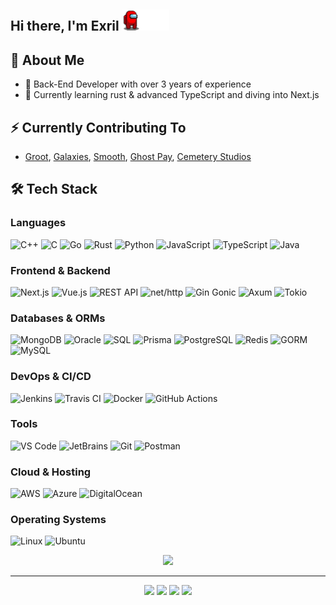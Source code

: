 ## Hi there, I'm Exril <a href="https://zarif.pro/?ref=ghrdme" target="_blank"><img src="https://github.com/zarifpour/assets/blob/main/gifs/imposter.gif?raw=true" alt="imposter" width="75"></a> 

## 🚀 About Me
- 💼 Back-End Developer with over 3 years of experience
- 🌱 Currently learning rust & advanced TypeScript and diving into Next.js

## ⚡ Currently Contributing To
- [Groot](https://grootbot.com/), [Galaxies](https://galaxies.root.sx), [Smooth](https://smoothbot.live), [Ghost Pay](https://ghostpay.org), [Cemetery Studios](https://discord.gg/ghouls)

## 🛠️ Tech Stack

### Languages
![C++](https://img.shields.io/badge/C++-00599C?style=for-the-badge&logo=c%2B%2B&logoColor=white)
![C](https://img.shields.io/badge/C-00599C?style=for-the-badge&logo=c&logoColor=white)
![Go](https://img.shields.io/badge/Go-00ADD8?style=for-the-badge&logo=go&logoColor=white)
![Rust](https://img.shields.io/badge/Rust-000000?style=for-the-badge&logo=rust&logoColor=white)
![Python](https://img.shields.io/badge/Python-3776AB?style=for-the-badge&logo=python&logoColor=white)
![JavaScript](https://img.shields.io/badge/JavaScript-F7DF1E?style=for-the-badge&logo=javascript&logoColor=black)
![TypeScript](https://img.shields.io/badge/TypeScript-007ACC?style=for-the-badge&logo=typescript&logoColor=white)
![Java](https://img.shields.io/badge/Java-007396?style=for-the-badge&logo=openjdk&logoColor=white)

### Frontend & Backend
![Next.js](https://img.shields.io/badge/Next.js-000000?style=for-the-badge&logo=nextdotjs&logoColor=white)
![Vue.js](https://img.shields.io/badge/Vue.js-4FC08D?style=for-the-badge&logo=vue.js&logoColor=white)
![REST API](https://img.shields.io/badge/REST%20API-02569B?style=for-the-badge&logo=postman&logoColor=white)
![net/http](https://img.shields.io/badge/net%2Fhttp-00ADD8?style=for-the-badge&logo=go&logoColor=white)
![Gin Gonic](https://img.shields.io/badge/Gin_Gonic-00ADD8?style=for-the-badge&logo=go&logoColor=white)
![Axum](https://img.shields.io/badge/Axum-7C3AED?style=for-the-badge&logo=rust&logoColor=white)
![Tokio](https://img.shields.io/badge/Tokio-333333?style=for-the-badge&logo=rust&logoColor=white)

### Databases & ORMs
![MongoDB](https://img.shields.io/badge/MongoDB-47A248?style=for-the-badge&logo=mongodb&logoColor=white)
![Oracle](https://img.shields.io/badge/Oracle-F80000?style=for-the-badge&logo=oracle&logoColor=white)
![SQL](https://img.shields.io/badge/SQL-4479A1?style=for-the-badge&logo=postgresql&logoColor=white)
![Prisma](https://img.shields.io/badge/Prisma-2D3748?style=for-the-badge&logo=prisma&logoColor=white)
![PostgreSQL](https://img.shields.io/badge/PostgreSQL-336791?style=for-the-badge&logo=postgresql&logoColor=white)
![Redis](https://img.shields.io/badge/Redis-DC382D?style=for-the-badge&logo=redis&logoColor=white)
![GORM](https://img.shields.io/badge/GORM-00ADD8?style=for-the-badge&logo=go&logoColor=white)
![MySQL](https://img.shields.io/badge/MySQL-4479A1?style=for-the-badge&logo=mysql&logoColor=white)

### DevOps & CI/CD
![Jenkins](https://img.shields.io/badge/Jenkins-D24939?style=for-the-badge&logo=jenkins&logoColor=white)
![Travis CI](https://img.shields.io/badge/Travis%20CI-3EAAAF?style=for-the-badge&logo=travis-ci&logoColor=white)
![Docker](https://img.shields.io/badge/Docker-2496ED?style=for-the-badge&logo=docker&logoColor=white)
![GitHub Actions](https://img.shields.io/badge/GitHub_Actions-2088FF?style=for-the-badge&logo=github-actions&logoColor=white)

### Tools
![VS Code](https://img.shields.io/badge/VS%20Code-007ACC?style=for-the-badge&logo=visual-studio-code&logoColor=white)
![JetBrains](https://img.shields.io/badge/JetBrains-000000?style=for-the-badge&logo=jetbrains&logoColor=white)
![Git](https://img.shields.io/badge/Git-F05032?style=for-the-badge&logo=git&logoColor=white)
![Postman](https://img.shields.io/badge/Postman-FF6C37?style=for-the-badge&logo=postman&logoColor=white)

### Cloud & Hosting
![AWS](https://img.shields.io/badge/AWS-232F3E?style=for-the-badge&logo=amazon-aws&logoColor=white)
![Azure](https://img.shields.io/badge/Azure-0078D4?style=for-the-badge&logo=microsoft-azure&logoColor=white)
![DigitalOcean](https://img.shields.io/badge/DigitalOcean-0080FF?style=for-the-badge&logo=digitalocean&logoColor=white)

### Operating Systems
![Linux](https://img.shields.io/badge/Linux-FCC624?style=for-the-badge&logo=linux&logoColor=black)
![Ubuntu](https://img.shields.io/badge/Ubuntu-E95420?style=for-the-badge&logo=ubuntu&logoColor=white)

  <div align="center">
  <img src="https://spotify-recently-played-readme.vercel.app/api?user=31sfn2fmswxpz566tkux6niqnjai">
  </div>
  <hr>
  <div align="center">
      <a href="https://www.codedex.io/@uwu"><img src="https://avatars.githubusercontent.com/u/105237839?s=200&v=4" width="50"></a>
  <a href="https://www.instagram.com/dev_exril"><img src="https://img.freepik.com/vrije-vector/instagramachtergrond-in-gradientkleuren_23-2147823814.jpg" width="50"></a>
  <a href="https://www.linkedin.com/in/exril/"><img src="https://images.crunchbase.com/image/upload/c_pad,h_256,w_256,f_auto,q_auto:eco,dpr_1/rdp6fcqdcvqqcqn3jz72" width="50"></a>
  <a href="https://twitter.com/devexril"><img src="https://img.freepik.com/vrije-vector/nieuw-2023-twitter-logo-x-pictogramontwerp_1017-45418.jpg?size=338&ext=jpg&ga=GA1.1.1141335507.1707696000&semt=ais" width="50"></a>
  </div>

